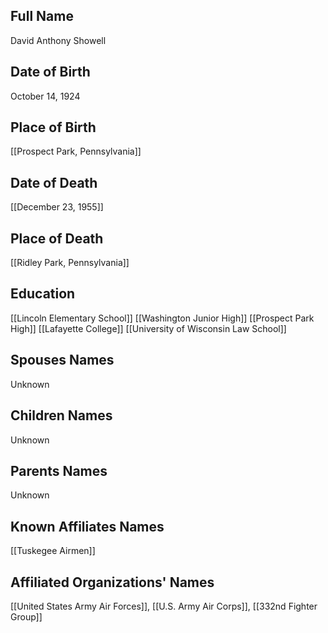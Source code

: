 ## Full Name
David Anthony Showell

## Date of Birth
October 14, 1924

## Place of Birth
[[Prospect Park, Pennsylvania]]

## Date of Death
[[December 23, 1955]]

## Place of Death
[[Ridley Park, Pennsylvania]]

## Education
[[Lincoln Elementary School]]
[[Washington Junior High]]
[[Prospect Park High]]
[[Lafayette College]]
[[University of Wisconsin Law School]]

## Spouses Names
Unknown

## Children Names
Unknown

## Parents Names
Unknown

## Known Affiliates Names
[[Tuskegee Airmen]]

## Affiliated Organizations' Names
[[United States Army Air Forces]], [[U.S. Army Air Corps]], [[332nd Fighter Group]]

